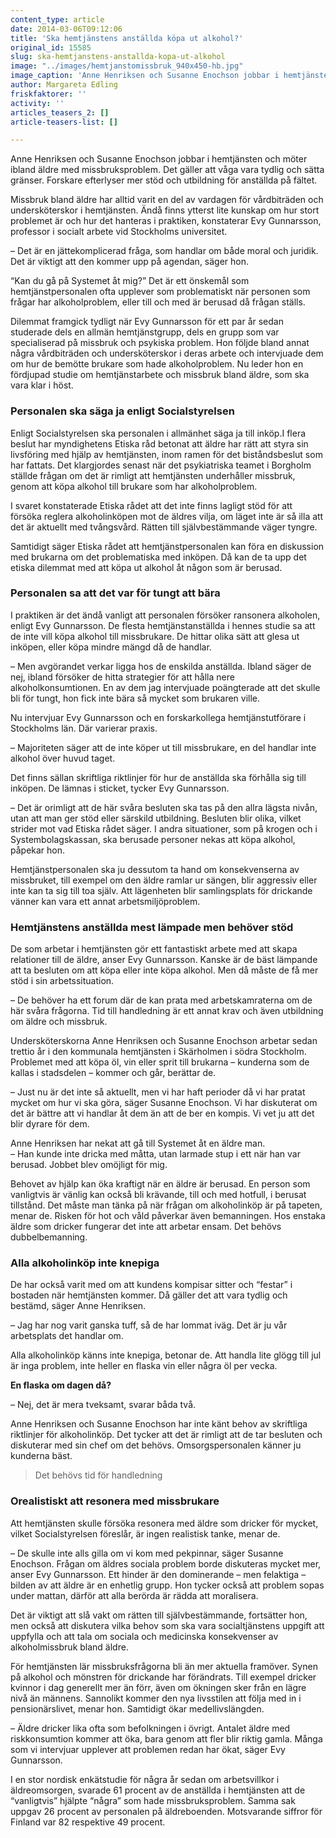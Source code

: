 ```yaml
---
content_type: article
date: 2014-03-06T09:12:06
title: 'Ska hemtjänstens anställda köpa ut alkohol?'
original_id: 15585
slug: ska-hemtjanstens-anstallda-kopa-ut-alkohol
image: "../images/hemtjanstomissbruk_940x450-hb.jpg"
image_caption: 'Anne Henriksen och Susanne Enochson jobbar i hemtjänsten och har varit med om att kundens kompisar sitter och "festar" när de kommer. Då gäller det att vara tydlig och bestämd för att inte få problem.'
author: Margareta Edling
friskfaktorer: ''
activity: ''
articles_teasers_2: []
article-teasers-list: []

---
```


Anne Henriksen och Susanne Enochson jobbar i hemtjänsten och möter ibland äldre med missbruksproblem. Det gäller att våga vara tydlig och sätta gränser. Forskare efterlyser mer stöd och utbildning för anställda på fältet.

Missbruk bland äldre har alltid varit en del av vardagen för vårdbiträden och undersköterskor i hemtjänsten. Ändå finns ytterst lite kunskap om hur stort problemet är och hur det hanteras i praktiken, konstaterar Evy Gunnarsson, professor i socialt arbete vid Stockholms universitet.

– Det är en jättekomplicerad fråga, som handlar om både moral och juridik. Det är viktigt att den kommer upp på agendan, säger hon.

“Kan du gå på Systemet åt mig?” Det är ett önskemål som hemtjänstpersonalen ofta upplever som problematiskt när personen som frågar har alkoholproblem, eller till och med är berusad då frågan ställs.

Dilemmat framgick tydligt när Evy Gunnarsson för ett par år sedan studerade dels en allmän hemtjänstgrupp, dels en grupp som var specialiserad på missbruk och psykiska problem. Hon följde bland annat några vårdbiträden och undersköterskor i deras arbete och intervjuade dem om hur de bemötte brukare som hade alkoholproblem. Nu leder hon en fördjupad studie om hemtjänstarbete och missbruk bland äldre, som ska vara klar i höst.

### Personalen ska säga ja enligt Socialstyrelsen

Enligt Socialstyrelsen ska personalen i allmänhet säga ja till inköp.I flera beslut har myndighetens Etiska råd betonat att äldre har rätt att styra sin livsföring med hjälp av hemtjänsten, inom ramen för det biståndsbeslut som har fattats. Det klargjordes senast när det psykiatriska teamet i Borgholm ställde frågan om det är rimligt att hemtjänsten underhåller missbruk, genom att köpa alkohol till brukare som har alkoholproblem.

I svaret konstaterade Etiska rådet att det inte finns lagligt stöd för att försöka reglera alkoholinköpen mot de äldres vilja, om läget inte är så illa att det är aktuellt med tvångsvård. Rätten till självbestämmande väger tyngre.

Samtidigt säger Etiska rådet att hemtjänstpersonalen kan föra en diskussion med brukarna om det problematiska med inköpen. Då kan de ta upp det etiska dilemmat med att köpa ut alkohol åt någon som är berusad.

### Personalen sa att det var för tungt att bära

I praktiken är det ändå vanligt att personalen försöker ransonera alkoholen, enligt Evy Gunnarsson. De flesta hemtjänstanställda i hennes studie sa att de inte vill köpa alkohol till missbrukare. De hittar olika sätt att glesa ut inköpen, eller köpa mindre mängd då de handlar.

– Men avgörandet verkar ligga hos de enskilda anställda. Ibland säger de nej, ibland försöker de hitta strategier för att hålla nere alkoholkonsumtionen. En av dem jag intervjuade poängterade att det skulle bli för tungt, hon fick inte bära så mycket som brukaren ville.

Nu intervjuar Evy Gunnarsson och en forskarkollega hemtjänstutförare i Stockholms län. Där varierar praxis.

– Majoriteten säger att de inte köper ut till missbrukare, en del handlar inte alkohol över huvud taget.

Det finns sällan skriftliga riktlinjer för hur de anställda ska förhålla sig till inköpen. De lämnas i sticket, tycker Evy Gunnarsson.

– Det är orimligt att de här svåra besluten ska tas på den allra lägsta nivån, utan att man ger stöd eller särskild utbildning. Besluten blir olika, vilket strider mot vad Etiska rådet säger. I andra situationer, som på krogen och i Systembolagskassan, ska berusade personer nekas att köpa alkohol, påpekar hon.

Hemtjänstpersonalen ska ju dessutom ta hand om konsekvenserna av missbruket, till exempel om den äldre ramlar ur sängen, blir aggressiv eller inte kan ta sig till toa själv. Att lägenheten blir samlingsplats för drickande vänner kan vara ett annat arbetsmiljöproblem.

### Hemtjänstens anställda mest lämpade men behöver stöd

De som arbetar i hemtjänsten gör ett fantastiskt arbete med att skapa relationer till de äldre, anser Evy Gunnarsson. Kanske är de bäst lämpande att ta besluten om att köpa eller inte köpa alkohol. Men då måste de få mer stöd i sin arbetssituation.

– De behöver ha ett forum där de kan prata med arbetskamraterna om de här svåra frågorna. Tid till handledning är ett annat krav och även utbildning om äldre och missbruk.

Undersköterskorna Anne Henriksen och Susanne Enochson arbetar sedan trettio år i den kommunala hemtjänsten i Skärholmen i södra Stockholm. Problemet med att köpa öl, vin eller sprit till brukarna – kunderna som de kallas i stadsdelen – kommer och går, berättar de.

– Just nu är det inte så aktuellt, men vi har haft perioder då vi har pratat mycket om hur vi ska göra, säger Susanne Enochson. Vi har diskuterat om det är bättre att vi handlar åt dem än att de ber en kompis. Vi vet ju att det blir dyrare för dem.

Anne Henriksen har nekat att gå till Systemet åt en äldre man.  
– Han kunde inte dricka med måtta, utan larmade stup i ett när han var berusad. Jobbet blev omöjligt för mig.

Behovet av hjälp kan öka kraftigt när en äldre är berusad. En person som vanligtvis är vänlig kan också bli krävande, till och med hotfull, i berusat tillstånd. Det måste man tänka på när frågan om alkoholinköp är på tapeten, menar de. Risken för hot och våld påverkar även bemanningen. Hos enstaka äldre som dricker fungerar det inte att arbetar ensam. Det behövs dubbelbemanning.

### Alla alkoholinköp inte knepiga

De har också varit med om att kundens kompisar sitter och “festar” i bostaden när hemtjänsten kommer. Då gäller det att vara tydlig och bestämd, säger Anne Henriksen.

– Jag har nog varit ganska tuff, så de har lommat iväg. Det är ju vår arbetsplats det handlar om.

Alla alkoholinköp känns inte knepiga, betonar de. Att handla lite glögg till jul är inga problem, inte heller en flaska vin eller några öl per vecka.

**En flaska om dagen då?**

– Nej, det är mera tveksamt, svarar båda två.

Anne Henriksen och Susanne Enochson har inte känt behov av skriftliga riktlinjer för alkoholinköp. Det tycker att det är rimligt att de tar besluten och diskuterar med sin chef om det behövs. Omsorgspersonalen känner ju kunderna bäst.

> Det behövs tid för handledning

### Orealistiskt att resonera med missbrukare

Att hemtjänsten skulle försöka resonera med äldre som dricker för mycket, vilket Socialstyrelsen föreslår, är ingen realistisk tanke, menar de.

– De skulle inte alls gilla om vi kom med pekpinnar, säger Susanne Enochson. Frågan om äldres sociala problem borde diskuteras mycket mer, anser Evy Gunnarsson. Ett hinder är den dominerande – men felaktiga – bilden av att äldre är en enhetlig grupp. Hon tycker också att problem sopas under mattan, därför att alla berörda är rädda att moralisera.

Det är viktigt att slå vakt om rätten till självbestämmande, fortsätter hon, men också att diskutera vilka behov som ska vara socialtjänstens uppgift att uppfylla och att tala om sociala och medicinska konsekvenser av alkoholmissbruk bland äldre.

För hemtjänsten lär missbruksfrågorna bli än mer aktuella framöver. Synen på alkohol och mönstren för drickande har förändrats. Till exempel dricker kvinnor i dag generellt mer än förr, även om ökningen sker från en lägre nivå än männens. Sannolikt kommer den nya livsstilen att följa med in i pensionärslivet, menar hon. Samtidigt ökar medellivslängden.

– Äldre dricker lika ofta som befolkningen i övrigt. Antalet äldre med riskkonsumtion kommer att öka, bara genom att fler blir riktig gamla. Många som vi intervjuar upplever att problemen redan har ökat, säger Evy Gunnarsson.

I en stor nordisk enkätstudie för några år sedan om arbetsvillkor i äldreomsorgen, svarade 61 procent av de anställda i hemtjänsten att de “vanligtvis” hjälpte “några” som hade missbruksproblem. Samma sak uppgav 26 procent av personalen på äldreboenden. Motsvarande siffror för Finland var 82 respektive 49 procent.

